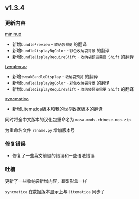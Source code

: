 ## v1.3.4
### 更新内容
[minihud](https://github.com/sakura-ryoko/minihud/releases/tag/1.21.3-0.33.0-sakura.5)
- 新增`bundlePreview` - `收纳袋预览` 的翻译
- 新增`bundleDisplayBgColor` - `彩色收纳袋背景` 的翻译
- 新增`bundleDisplayRequireShift` - `收纳袋预览需要 Shift` 的翻译

[tweakeroo](https://github.com/sakura-ryoko/tweakeroo/releases/tag/1.21.3-0.22.0-sakura.4)
- 新增`tweakBundleDisplay` - `收纳袋预览` 的翻译
- 新增`bundleDisplayBgColor` - `彩色收纳袋背景` 的翻译
- 新增`bundleDisplayRequireShift` - `收纳袋预览需要 Shift` 的翻译

[syncmatica](https://github.com/sakura-ryoko/syncmatica/releases/tag/1.21.3-sakura.10)
- 新增Litematica版本和我的世界数据版本的翻译

同时将全中文版本的汉化包重命名为 `masa-mods-chinese-neo.zip`

为重命名文件 `rename.py` 增加版本号

### 修复错误
- 修复了一些英文前缀的错误和一些语法错误

### 吐槽
更新了一些收纳袋新增内容，跟潜影盒一样

`syncmatica` 在数据版本显示上与 `litematica` 同步了